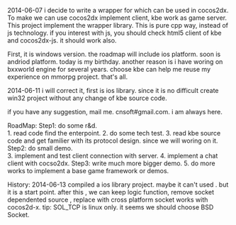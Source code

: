 2014-06-07  i decide to write a wrapper for which can be used in cocos2dx. To make we can use cocos2dx implement client, kbe work as game server. This project implement the wrapper library. This is pure cpp way, instead of js technology. if you interest with js, you should check html5 client of kbe and cocos2dx-js. it should work also.   

First, it is windows version. the roadmap will include ios platform. soon is andriod platform.  today is my birthday. another reason is i have woring on bxxworld engine for several years. choose kbe can help me reuse my experience on mmorpg project. that's all. 

2014-06-11 i will correct it, first is  ios library. since it is no difficult create win32 project without any change of kbe source  code. 

if you have any suggestion, mail me. cnsoft#gmail.com. i am always here. 


RoadMap: 
  Step1: do some r&d.  
    1. read code find the enterpoint. 
    2. do some tech test. 
    3. read kbe source code and get familier with its protocol design. since we will woring on it. 
  Step2: do small demo.    
    3. implement and test client connection with server. 
    4. implement a chat client with cocso2dx.
  Step3: write much more bigger demo.
    5. do more works to implement a base game framework or demos.




History:
  2014-06-13 compiled a ios library project. maybe it can't used . but it is a start point. after this , we can keep logic function, remove socket dependented source , replace with  cross platform socket works with cocos2d-x. 
  tip:  SOL_TCP is linux only. it seems we should choose  BSD Socket. 
